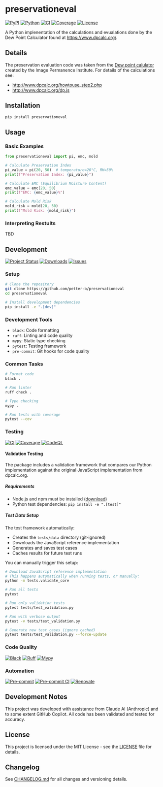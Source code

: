 # preservationeval

[![PyPI](https://img.shields.io/pypi/v/preservationeval?style=flat&color=blue&label=pypi&logo=pypi)](https://pypi.org/project/preservationeval/)
[![Python](https://img.shields.io/pypi/pyversions/preservationeval?style=flat&color=blue&logo=python)](https://pypi.org/project/preservationeval/)
[![CI](https://img.shields.io/github/actions/workflow/status/petter-b/preservationeval/ci.yml?style=flat&label=CI&logo=github-actions&logoColor=white)](https://github.com/petter-b/preservationeval/actions/workflows/ci.yml)
[![Coverage](https://img.shields.io/codecov/c/github/petter-b/preservationeval?style=flat&color=brightgreen&label=coverage&logo=codecov)](https://codecov.io/gh/petter-b/preservationeval)
[![License](https://img.shields.io/badge/license-MIT-blue?style=flat&logo=opensourceinitiative&logoColor=white)](https://opensource.org/licenses/MIT)

A Python implenentation of the calculations and evualations done by the Dew Point Calculator found at https://www.dpcalc.org/.

## Details
The preservation evaluation code was taken from the [Dew point calulator](http://www.dpcalc.org) created by the Image Permanence Institute. For details of the calculations see:
 - http://www.dpcalc.org/howtouse_step2.php
 - http://www.dpcalc.org/dp.js


## Installation

```bash
pip install preservationeval
```

## Usage

### Basic Examples
```python
from preservationeval import pi, emc, mold

# Calculate Preservation Index
pi_value = pi(20, 50)  # temperature=20°C, RH=50%
print(f"Preservation Index: {pi_value}")

# Calculate EMC (Equilibrium Moisture Content)
emc_value = emc(20, 50)
print(f"EMC: {emc_value}%")

# Calculate Mold Risk
mold_risk = mold(20, 50)
print(f"Mold Risk: {mold_risk}")
```

### Interpreting Restults

TBD

## Development

[![Project Status](https://img.shields.io/pypi/status/preservationeval?style=flat&color=blue&label=status&logo=pypi)](https://pypi.org/project/preservationeval/)
[![Downloads](https://img.shields.io/pepy/dt/preservationeval?style=flat&color=blue&logo=python&logoColor=white)](https://pepy.tech/project/preservationeval)
[![Issues](https://img.shields.io/github/issues/petter-b/preservationeval?style=flat&color=yellow&logo=github)](https://github.com/petter-b/preservationeval/issues/)

### Setup

```bash
# Clone the repository
git clone https://github.com/petter-b/preservationeval
cd preservationeval

# Install development dependencies
pip install -e ".[dev]"
```

### Development Tools
- `black`: Code formatting
- `ruff`: Linting and code quality
- `mypy`: Static type checking
- `pytest`: Testing framework
- `pre-commit`: Git hooks for code quality

### Common Tasks
```bash
# Format code
black .

# Run linter
ruff check .

# Type checking
mypy .

# Run tests with coverage
pytest --cov
```

### Testing
[![CI](https://img.shields.io/github/actions/workflow/status/petter-b/preservationeval/ci.yml?style=flat&label=ci&logo=github-actions&logoColor=white)](https://github.com/petter-b/preservationeval/actions/workflows/ci.yml)
[![Coverage](https://img.shields.io/codecov/c/github/petter-b/preservationeval?style=flat&color=brightgreen&label=coverage&logo=codecov)](https://codecov.io/gh/petter-b/preservationeval)
[![CodeQL](https://img.shields.io/github/actions/workflow/status/petter-b/preservationeval/codeql.yml?style=flat&label=codeql&logo=github-actions&logoColor=white)](https://github.com/petter-b/preservationeval/actions/workflows/codeql.yml)

#### Validation Testing
The package includes a validation framework that compares our Python implementation
against the original JavaScript implementation from dpcalc.org.

##### Requirements
- Node.js and npm must be installed ([download](https://nodejs.org/))
- Python test dependencies: `pip install -e ".[test]"`

##### Test Data Setup
The test framework automatically:
- Creates the `tests/data` directory (git-ignored)
- Downloads the JavaScript reference implementation
- Generates and saves test cases
- Caches results for future test runs

You can manually trigger this setup:
```bash
# Download JavaScript reference implementation
# This happens automatically when running tests, or manually:
python -m tests.validate_core

# Run all tests
pytest

# Run only validation tests
pytest tests/test_validation.py

# Run with verbose output
pytest -v tests/test_validation.py

# Generate new test cases (ignore cached)
pytest tests/test_validation.py --force-update
```

### Code Quality
[![Black](https://img.shields.io/badge/code%20style-black-000000?style=flat&logo=python&logoColor=white)](https://github.com/psf/black)
[![Ruff](https://img.shields.io/badge/ruff-recommended-red?style=flat&logo=ruff&logoColor=white)](https://github.com/astral-sh/ruff)
[![Mypy](https://img.shields.io/badge/mypy-typed-blue?style=flat&logo=python&logoColor=white)](http://mypy-lang.org/)

### Automation
[![Pre-commit](https://img.shields.io/badge/pre--commit-enabled-brightgreen?style=flat&logo=pre-commit&logoColor=white)](https://github.com/petter-b/preservationeval/blob/main/.pre-commit-config.yaml)
[![Pre-commit CI](https://img.shields.io/badge/pre--commit%20ci-passing-brightgreen?style=flat&logo=pre-commit&logoColor=white)](https://results.pre-commit.ci/latest/github/petter-b/preservationeval/main)
[![Renovate](https://img.shields.io/badge/renovate-enabled-brightgreen?style=flat&logo=renovatebot&logoColor=white)](https://renovatebot.com)

## Development Notes

This project was developed with assistance from Claude AI (Anthropic) and to some extent GitHub Copilot. All code has been validated and tested for accuracy.

## License

This project is licensed under the MIT License - see the [LICENSE](LICENSE) file for details.

## Changelog

See [CHANGELOG.md](CHANGELOG.md) for all changes and versioning details.
